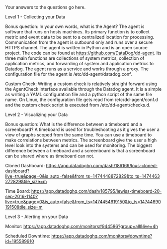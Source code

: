 Your answers to the questions go here.

Level 1 - Collecting your Data

Bonus question: In your own words, what is the Agent?
The agent is software that runs on hosts machines. Its primary function is to collect metric and event data to be sent to a centralized location for processing. Communication from the agent is outbound only and runs over a secure HTTPS channel. 
The agent is written in Python and is an open source project. The code can be found at https://github.com/DataDog/dd-agent. 
Its three main functions are collections of system metrics, collection of application metrics, and forwarding of system and application metrics to Datadog.
The agent runs as a service and works through a proxy. The configuration file for the agent is /etc/dd-agent/datadog.conf. 

Custom Check:
Writing a custom check is relatively straight forward using the AgentCheck interface available through the Datadog agent. It is a simple as writing a YAML configuration file and a python script of the same file name. On Linux, the configuration file gets read from /etc/dd-agent/conf.d and the custom check script is executed from /etc/dd-agent/checks.d.

Level 2 - Visualizing your Data

Bonus question: What is the difference between a timeboard and a screenboard?
A timeboard is used for troubleshooting as it gives the user a view of  graphs scoped from the same time. You can use a timeboard to make correlations between metrics.
The screenboard give the user a high level look into the systems and can be used for monitoring. The biggest difference between a timeboard and a screenboard is that a screenboard can be shared where as timeboard can not.

Cloned Dashboard:
https://app.datadoghq.com/dash/186169/lous-cloned-dashboard?live=true&page=0&is_auto=false&from_ts=1474448872829&to_ts=1474463272829&tile_size=m

Time Board:
https://app.datadoghq.com/dash/185795/lewiss-timeboard-20-sep-2016-1140?live=true&page=0&is_auto=false&from_ts=1474454619150&to_ts=1474469019150&tile_size=m

Level 3 - Alerting on your Data

Monitor:
https://app.datadoghq.com/monitors#944586?group=all&live=4h

Scheduled Downtime:
https://app.datadoghq.com/monitors#downtime?id=195589910
